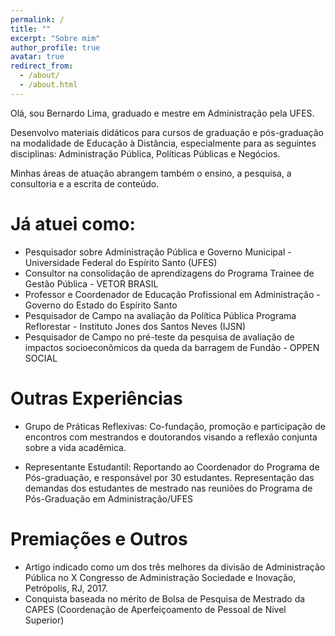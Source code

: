 ```yaml
---
permalink: /
title: ""
excerpt: "Sobre mim"
author_profile: true
avatar: true
redirect_from: 
  - /about/
  - /about.html
---
```



Olá, sou Bernardo Lima, graduado e mestre em Administração pela UFES.

Desenvolvo materiais didáticos para cursos de graduação e pós-graduação na modalidade de Educação à Distância, especialmente para as seguintes disciplinas: Administração Pública, Políticas Públicas e Negócios.

Minhas áreas de atuação abrangem também o ensino, a pesquisa, a consultoria e a escrita de conteúdo. 

Já atuei como:
======
* Pesquisador sobre Administração Pública e Governo Municipal - Universidade Federal do Espírito Santo (UFES)
* Consultor na consolidação de aprendizagens do Programa Trainee de Gestão Pública - VETOR BRASIL
* Professor e Coordenador de Educação Profissional em Administração - Governo do Estado do Espírito Santo
* Pesquisador de Campo na avaliação da Política Pública Programa Reflorestar - Instituto Jones dos Santos Neves (IJSN)
* Pesquisador de Campo no pré-teste da pesquisa de avaliação de impactos socioeconômicos da queda da barragem de Fundão - OPPEN SOCIAL

Outras Experiências
======
* Grupo de Práticas Reflexivas: Co-fundação, promoção e participação de encontros com mestrandos e doutorandos visando a reflexão
conjunta sobre a vida acadêmica. 

* Representante Estudantil: Reportando ao Coordenador do Programa de Pós-graduação, e responsável por 30 estudantes.
Representação das demandas dos estudantes de mestrado nas reuniões do Programa de Pós-Graduação em
Administração/UFES

Premiações e Outros
======
* Artigo indicado como um dos três melhores da divisão de Administração Pública no X Congresso de
Administração Sociedade e Inovação, Petrópolis, RJ, 2017.
* Conquista baseada no mérito de Bolsa de Pesquisa de Mestrado da CAPES (Coordenação de Aperfeiçoamento de Pessoal de Nível Superior)
